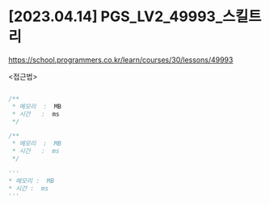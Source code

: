 #   [2023.04.14] PGS_LV2_49993_스킬트리
https://school.programmers.co.kr/learn/courses/30/lessons/49993

<접근법>

```
```




```java
/**
 * 메모리  :  MB
 * 시간   :  ms
 */
```



```js
/**
 * 메모리  :  MB
 * 시간   :  ms
 */
```




```python
'''
* 메모리 :  MB
* 시간 :  ms
'''
```
